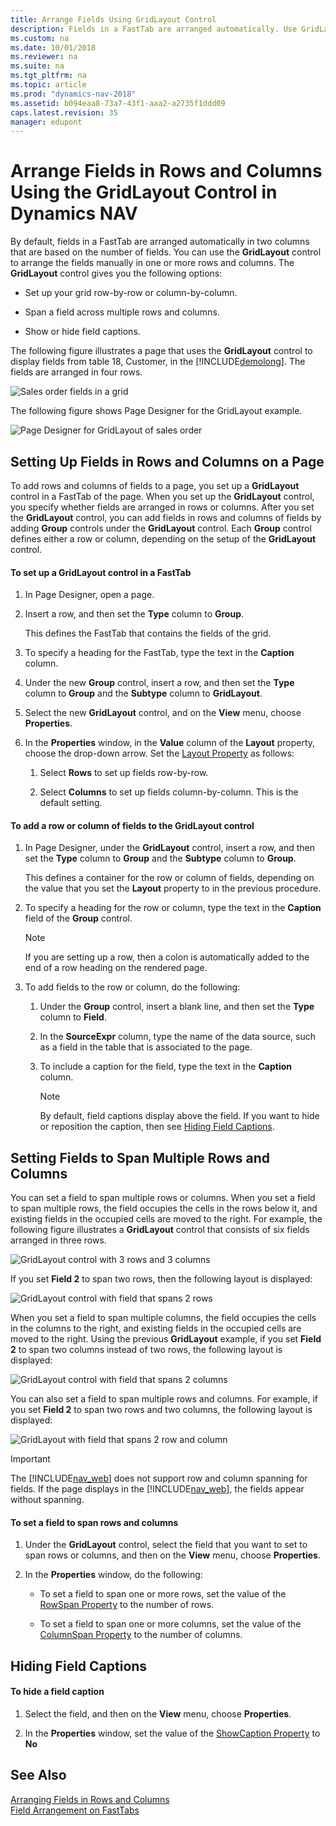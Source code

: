 ```yaml
---
title: Arrange Fields Using GridLayout Control
description: Fields in a FastTab are arranged automatically. Use GridLayout control to manually set up rows, columns, span fields across, and show or hide captions.
ms.custom: na
ms.date: 10/01/2018
ms.reviewer: na
ms.suite: na
ms.tgt_pltfrm: na
ms.topic: article
ms.prod: "dynamics-nav-2018"
ms.assetid: b094eaa8-73a7-43f1-aaa2-a2735f1ddd09
caps.latest.revision: 35
manager: edupont
---
```

# Arrange Fields in Rows and Columns Using the GridLayout Control in Dynamics NAV
By default, fields in a FastTab are arranged automatically in two columns that are based on the number of fields. You can use the **GridLayout** control to arrange the fields manually in one or more rows and columns. The **GridLayout** control gives you the following options:  
  
-   Set up your grid row-by-row or column-by-column.  
  
-   Span a field across multiple rows and columns.  
  
-   Show or hide field captions.  
  
 The following figure illustrates a page that uses the **GridLayout** control to display fields from table 18, Customer, in the [!INCLUDE[demolong](includes/demolong_md.md)]. The fields are arranged in four rows.  
  
 ![Sales order fields in a grid](media/RTCGridLayoutSalesOrderExample.png "RTCGridLayoutSalesOrderExample")  
  
 The following figure shows Page Designer for the GridLayout example.  
  
 ![Page Designer for GridLayout of sales order](media/PageDesignerGridLayoutSalesOrder.png "PageDesignerGridLayoutSalesOrder")  
  
## Setting Up Fields in Rows and Columns on a Page  
 To add rows and columns of fields to a page, you set up a **GridLayout** control in a FastTab of the page. When you set up the **GridLayout** control, you specify whether fields are arranged in rows or columns. After you set the **GridLayout** control, you can add fields in rows and columns of fields by adding **Group** controls under the **GridLayout** control. Each **Group** control defines either a row or column, depending on the setup of the **GridLayout** control.  
  
#### To set up a GridLayout control in a FastTab  
  
1.  In Page Designer, open a page.  
  
2.  Insert a row, and then set the **Type** column to **Group**.  
  
     This defines the FastTab that contains the fields of the grid.  
  
3.  To specify a heading for the FastTab, type the text in the **Caption** column.  
  
4.  Under the new **Group** control, insert a row, and then set the **Type** column to **Group** and the **Subtype** column to **GridLayout**.  
  
5.  Select the new **GridLayout** control, and on the **View** menu, choose **Properties**.  
  
6.  In the **Properties** window, in the **Value** column of the **Layout** property, choose the drop-down arrow. Set the [Layout Property](Layout-Property.md) as follows:  
  
    1.  Select **Rows** to set up fields row-by-row.  
  
    2.  Select **Columns** to set up fields column-by-column. This is the default setting.  
  
#### To add a row or column of fields to the GridLayout control  
  
1.  In Page Designer, under the **GridLayout** control, insert a row, and then set the **Type** column to **Group** and the **Subtype** column to **Group**.  
  
     This defines a container for the row or column of fields, depending on the value that you set the **Layout** property to in the previous procedure.  
  
2.  To specify a heading for the row or column, type the text in the **Caption** field of the **Group** control.  
  
    > [!NOTE]  
    >  If you are setting up a row, then a colon is automatically added to the end of a row heading on the rendered page.  
  
3.  To add fields to the row or column, do the following:  
  
    1.  Under the **Group** control, insert a blank line, and then set the **Type** column to **Field**.  
  
    2.  In the **SourceExpr** column, type the name of the data source, such as a field in the table that is associated to the page.  
  
    3.  To include a caption for the field, type the text in the **Caption** column.  
  
        > [!NOTE]  
        >  By default, field captions display above the field. If you want to hide or reposition the caption, then see [Hiding Field Captions](How-to--Arrange-Fields-in-Rows-and-Columns-Using-the-GridLayout-Control.md#position).  
  
## Setting Fields to Span Multiple Rows and Columns  
 You can set a field to span multiple rows or columns. When you set a field to span multiple rows, the field occupies the cells in the rows below it, and existing fields in the occupied cells are moved to the right. For example, the following figure illustrates a **GridLayout** control that consists of six fields arranged in three rows.  
  
 ![GridLayout control with 3 rows and 3 columns](media/NAVGridLayout3rX3c.png "NAVGridLayout3rX3c")  
  
 If you set **Field 2** to span two rows, then the following layout is displayed:  
  
 ![GridLayout control with field that spans 2 rows](media/NAVGridLayoutRowSpan3x3.png "NAVGridLayoutRowSpan3x3")  
  
 When you set a field to span multiple columns, the field occupies the cells in the columns to the right, and existing fields in the occupied cells are moved to the right. Using the previous **GridLayout** example, if you set **Field 2** to span two columns instead of two rows, the following layout is displayed:  
  
 ![GridLayout control with field that spans 2 columns](media/NAVGridLayoutColSpan3x3.png "NAVGridLayoutColSpan3x3")  
  
 You can also set a field to span multiple rows and columns. For example, if you set **Field 2** to span two rows and two columns, the following layout is displayed:  
  
 ![GridLayout with field that spans 2 row and column](media/NAV_GridLayout_RoxColSpan_3x3.png "NAV\_GridLayout\_RoxColSpan\_3x3")  
  
> [!IMPORTANT]  
>  The [!INCLUDE[nav_web](includes/nav_web_md.md)] does not support row and column spanning for fields. If the page displays in the [!INCLUDE[nav_web](includes/nav_web_md.md)], the fields appear without spanning.  
  
#### To set a field to span rows and columns  
  
1.  Under the **GridLayout** control, select the field that you want to set to span rows or columns, and then on the **View** menu, choose **Properties**.  
  
2.  In the **Properties** window, do the following:  
  
    -   To set a field to span one or more rows, set the value of the [RowSpan Property](RowSpan-Property.md) to the number of rows.  
  
    -   To set a field to span one or more columns, set the value of the [ColumnSpan Property](ColumnSpan-Property.md) to the number of columns.  
  
##  <a name="position"></a> Hiding Field Captions  
  
#### To hide a field caption  
  
1.  Select the field, and then on the **View** menu, choose **Properties**.  
  
2.  In the **Properties** window, set the value of the [ShowCaption Property](ShowCaption-Property.md) to **No**  
  
## See Also  
 [Arranging Fields in Rows and Columns](Arranging-Fields-in-Rows-and-Columns.md)   
 [Field Arrangement on FastTabs](Field-Arrangement-on-FastTabs.md)